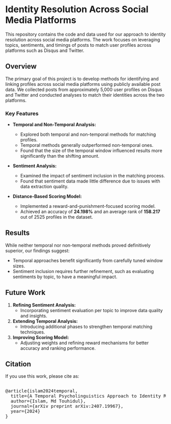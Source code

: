 # Identity Resolution Across Social Media Platforms

This repository contains the code and data used for our approach to identity resolution across social media platforms. The work focuses on leveraging topics, sentiments, and timings of posts to match user profiles across platforms such as Disqus and Twitter.

## Overview

The primary goal of this project is to develop methods for identifying and linking profiles across social media platforms using publicly available post data. We collected posts from approximately 5,000 user profiles on Disqus and Twitter and conducted analyses to match their identities across the two platforms.

### Key Features

- **Temporal and Non-Temporal Analysis:**
  - Explored both temporal and non-temporal methods for matching profiles.
  - Temporal methods generally outperformed non-temporal ones.
  - Found that the size of the temporal window influenced results more significantly than the shifting amount.

- **Sentiment Analysis:**
  - Examined the impact of sentiment inclusion in the matching process.
  - Found that sentiment data made little difference due to issues with data extraction quality.

- **Distance-Based Scoring Model:**
  - Implemented a reward-and-punishment-focused scoring model.
  - Achieved an accuracy of **24.198%** and an average rank of **158.217** out of 2525 profiles in the dataset.

## Results

While neither temporal nor non-temporal methods proved definitively superior, our findings suggest:
- Temporal approaches benefit significantly from carefully tuned window sizes.
- Sentiment inclusion requires further refinement, such as evaluating sentiments by topic, to have a meaningful impact.

## Future Work

1. **Refining Sentiment Analysis:**
   - Incorporating sentiment evaluation per topic to improve data quality and insights.
2. **Extending Temporal Analysis:**
   - Introducing additional phases to strengthen temporal matching techniques.
3. **Improving Scoring Model:**
   - Adjusting weights and refining reward mechanisms for better accuracy and ranking performance.

## Citation
If you use this work, please cite as:

<pre>  
@article{islam2024temporal,
  title={A Temporal Psycholinguistics Approach to Identity Resolution of Social Media Users},
  author={Islam, Md Touhidul},
  journal={arXiv preprint arXiv:2407.19967},
  year={2024}
}
</pre>
